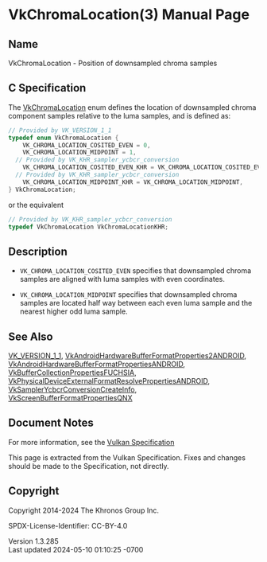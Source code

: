 # VkChromaLocation(3) Manual Page

## Name

VkChromaLocation - Position of downsampled chroma samples



## <a href="#_c_specification" class="anchor"></a>C Specification

The [VkChromaLocation](https://registry.khronos.org/vulkan/specs/1.3-extensions/man/html/VkChromaLocation.html) enum defines the location
of downsampled chroma component samples relative to the luma samples,
and is defined as:

``` c
// Provided by VK_VERSION_1_1
typedef enum VkChromaLocation {
    VK_CHROMA_LOCATION_COSITED_EVEN = 0,
    VK_CHROMA_LOCATION_MIDPOINT = 1,
  // Provided by VK_KHR_sampler_ycbcr_conversion
    VK_CHROMA_LOCATION_COSITED_EVEN_KHR = VK_CHROMA_LOCATION_COSITED_EVEN,
  // Provided by VK_KHR_sampler_ycbcr_conversion
    VK_CHROMA_LOCATION_MIDPOINT_KHR = VK_CHROMA_LOCATION_MIDPOINT,
} VkChromaLocation;
```

or the equivalent

``` c
// Provided by VK_KHR_sampler_ycbcr_conversion
typedef VkChromaLocation VkChromaLocationKHR;
```

## <a href="#_description" class="anchor"></a>Description

- `VK_CHROMA_LOCATION_COSITED_EVEN` specifies that downsampled chroma
  samples are aligned with luma samples with even coordinates.

- `VK_CHROMA_LOCATION_MIDPOINT` specifies that downsampled chroma
  samples are located half way between each even luma sample and the
  nearest higher odd luma sample.

## <a href="#_see_also" class="anchor"></a>See Also

[VK_VERSION_1_1](https://registry.khronos.org/vulkan/specs/1.3-extensions/man/html/VK_VERSION_1_1.html),
[VkAndroidHardwareBufferFormatProperties2ANDROID](https://registry.khronos.org/vulkan/specs/1.3-extensions/man/html/VkAndroidHardwareBufferFormatProperties2ANDROID.html),
[VkAndroidHardwareBufferFormatPropertiesANDROID](https://registry.khronos.org/vulkan/specs/1.3-extensions/man/html/VkAndroidHardwareBufferFormatPropertiesANDROID.html),
[VkBufferCollectionPropertiesFUCHSIA](https://registry.khronos.org/vulkan/specs/1.3-extensions/man/html/VkBufferCollectionPropertiesFUCHSIA.html),
[VkPhysicalDeviceExternalFormatResolvePropertiesANDROID](https://registry.khronos.org/vulkan/specs/1.3-extensions/man/html/VkPhysicalDeviceExternalFormatResolvePropertiesANDROID.html),
[VkSamplerYcbcrConversionCreateInfo](https://registry.khronos.org/vulkan/specs/1.3-extensions/man/html/VkSamplerYcbcrConversionCreateInfo.html),
[VkScreenBufferFormatPropertiesQNX](https://registry.khronos.org/vulkan/specs/1.3-extensions/man/html/VkScreenBufferFormatPropertiesQNX.html)

## <a href="#_document_notes" class="anchor"></a>Document Notes

For more information, see the <a
href="https://registry.khronos.org/vulkan/specs/1.3-extensions/html/vkspec.html#VkChromaLocation"
target="_blank" rel="noopener">Vulkan Specification</a>

This page is extracted from the Vulkan Specification. Fixes and changes
should be made to the Specification, not directly.

## <a href="#_copyright" class="anchor"></a>Copyright

Copyright 2014-2024 The Khronos Group Inc.

SPDX-License-Identifier: CC-BY-4.0

Version 1.3.285  
Last updated 2024-05-10 01:10:25 -0700
